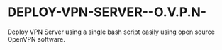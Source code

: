 # DEPLOY-VPN-SERVER--O.V.P.N-
Deploy VPN Server using a single bash script easily using open source OpenVPN software.
